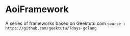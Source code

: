 # AoiFramework
A series of frameworks based on Geektutu.com 
`` source : https://github.com/geektutu/7days-golang ``
